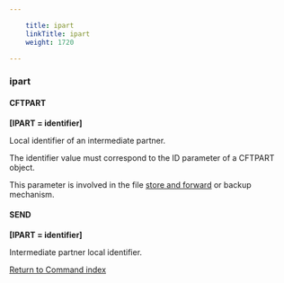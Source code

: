 ```yaml
---

    title: ipart
    linkTitle: ipart
    weight: 1720

---
```

<span id="ipart"></span>

### ipart

#### CFTPART

****\[IPART = identifier\]****

Local identifier of an intermediate
partner.

The identifier value must correspond to the ID parameter of a
CFTPART object.

This parameter is involved in the file [store
and forward](../../../../concepts/transfer_command_overview/store_and_forward_mode_routing) or backup mechanism.

#### SEND

****\[IPART = identifier\]****

Intermediate partner local identifier.

[Return to Command index](../../)
